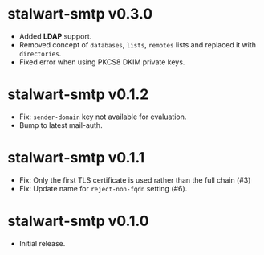 stalwart-smtp v0.3.0
================================
- Added **LDAP** support.
- Removed concept of `databases`, `lists`, `remotes` lists and replaced it with `directories`.
- Fixed error when using PKCS8 DKIM private keys.

stalwart-smtp v0.1.2
================================
- Fix: `sender-domain` key not available for evaluation.
- Bump to latest mail-auth.

stalwart-smtp v0.1.1
================================
- Fix: Only the first TLS certificate is used rather than the full chain (#3)
- Fix: Update name for `reject-non-fqdn` setting (#6).

stalwart-smtp v0.1.0
================================
- Initial release.
